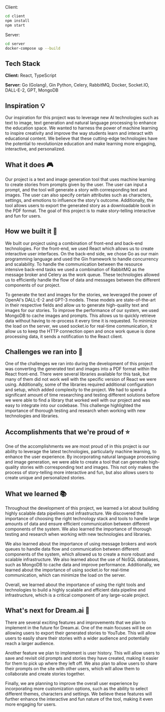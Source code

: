 
Client:
```bash
cd client
npm install
npm start
```

Server:
```bash
cd server
docker-compose up --build
```



## Tech Stack

**Client:** React, TypeScript

**Server:** Go (Golang), Gin Python, Celery, RabbitMQ, Docker, Socket.IO, DALL-E-2, GPT, MongoDB

## Inspiration 💡
Our inspiration for this project was to leverage new AI technologies such as text to image, text generation and natural language processing to enhance the education space. We wanted to harness the power of machine learning to inspire creativity and improve the way students learn and interact with educational content. We believe that these cutting-edge technologies have the potential to revolutionize education and make learning more engaging, interactive, and personalized.

## What it does 🎮
Our project is a text and image generation tool that uses machine learning to create stories from prompts given by the user. The user can input a prompt, and the tool will generate a story with corresponding text and images. The user can also specify certain attributes such as characters, settings, and emotions to influence the story's outcome. Additionally, the tool allows users to export the generated story as a downloadable book in the PDF format. The goal of this project is to make story-telling interactive and fun for users.

## How we built it 🔨
We built our project using a combination of front-end and back-end technologies. For the front-end, we used React which allows us to create interactive user interfaces. On the back-end side, we chose Go as our main programming language and used the Gin framework to handle concurrency and scalability. To handle the communication between the resource intensive back-end tasks we used a combination of RabbitMQ as the message broker and Celery as the work queue. These technologies allowed us to efficiently handle the flow of data and messages between the different components of our project.

To generate the text and images for the stories, we leveraged the power of OpenAI's DALL-E-2 and GPT-3 models. These models are state-of-the-art in their respective fields and allow us to generate high-quality text and images for our stories. To improve the performance of our system, we used MongoDB to cache images and prompts. This allows us to quickly retrieve data without having to re-process it every time it is requested. To minimize the load on the server, we used socket.io for real-time communication, it allow us to keep the HTTP connection open and once work queue is done processing data, it sends a notification to the React client.

## Challenges we ran into 🚩
One of the challenges we ran into during the development of this project was converting the generated text and images into a PDF format within the React front-end. There were several libraries available for this task, but many of them did not work well with the specific version of React we were using. Additionally, some of the libraries required additional configuration and setup, which added complexity to the project. We had to spend a significant amount of time researching and testing different solutions before we were able to find a library that worked well with our project and was easy to integrate into our codebase. This challenge highlighted the importance of thorough testing and research when working with new technologies and libraries.

## Accomplishments that we're proud of ⭐
One of the accomplishments we are most proud of in this project is our ability to leverage the latest technologies, particularly machine learning, to enhance the user experience. By incorporating natural language processing and image generation, we were able to create a tool that can generate high-quality stories with corresponding text and images. This not only makes the process of story-telling more interactive and fun, but also allows users to create unique and personalized stories.

## What we learned 📚
Throughout the development of this project, we learned a lot about building highly scalable data pipelines and infrastructure. We discovered the importance of choosing the right technology stack and tools to handle large amounts of data and ensure efficient communication between different components of the system. We also learned the importance of thorough testing and research when working with new technologies and libraries.

We also learned about the importance of using message brokers and work queues to handle data flow and communication between different components of the system, which allowed us to create a more robust and scalable infrastructure. We also learned about the use of NoSQL databases, such as MongoDB to cache data and improve performance. Additionally, we learned about the importance of using socket.io for real-time communication, which can minimize the load on the server.

Overall, we learned about the importance of using the right tools and technologies to build a highly scalable and efficient data pipeline and infrastructure, which is a critical component of any large-scale project.

## What's next for Dream.ai 🚀
There are several exciting features and improvements that we plan to implement in the future for Dream.ai. One of the main focuses will be on allowing users to export their generated stories to YouTube. This will allow users to easily share their stories with a wider audience and potentially reach a larger audience.

Another feature we plan to implement is user history. This will allow users to save and revisit old prompts and stories they have created, making it easier for them to pick up where they left off. We also plan to allow users to share their prompts on the site with other users, which will allow them to collaborate and create stories together.

Finally, we are planning to improve the overall user experience by incorporating more customization options, such as the ability to select different themes, characters and settings. We believe these features will further enhance the interactive and fun nature of the tool, making it even more engaging for users.